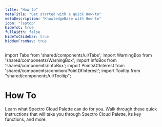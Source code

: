 ```yaml
---
title: "How to"
metaTitle: "Get started with a quick How-to"
metaDescription: "KnowledgeBase with How to"
icon: "laptop"
hideToC: true
fullWidth: false
hideToCSidebar: true
hiddenFromNav: true
---
```



import Tabs from 'shared/components/ui/Tabs';
import WarningBox from 'shared/components/WarningBox';
import InfoBox from 'shared/components/InfoBox';
import PointsOfInterest from 'shared/components/common/PointOfInterest';
import Tooltip from "shared/components/ui/Tooltip";

# How To

Learn what Spectro Cloud Palette can do for you. Walk through these quick instructions that will take you through Spectro Cloud Palette, its key functions, and more.<p></p><br />



<br />
<br />

